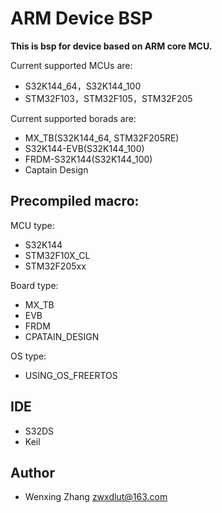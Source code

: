 # ARM Device BSP
**This is bsp for device based on ARM core MCU.**

Current supported MCUs are:
* S32K144_64，S32K144_100
* STM32F103，STM32F105，STM32F205

Current supported borads are:
* MX_TB(S32K144_64, STM32F205RE)
* S32K144-EVB(S32K144_100)
* FRDM-S32K144(S32K144_100)
* Captain Design

## Precompiled macro:
MCU type:
 * S32K144
 * STM32F10X_CL
 * STM32F205xx

Board type:
 * MX_TB
 * EVB
 * FRDM
 * CPATAIN_DESIGN
 
OS type:
 * USING_OS_FREERTOS

## IDE
* S32DS
* Keil

## Author
* Wenxing Zhang zwxdlut@163.com
